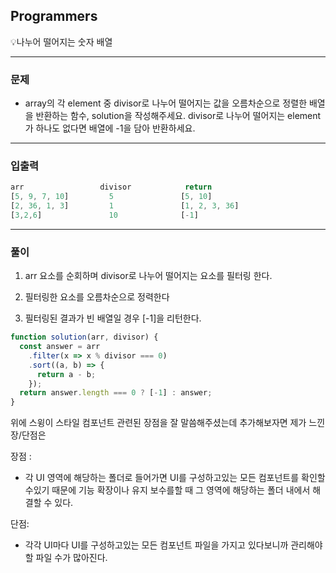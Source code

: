 ## Programmers

💡나누어 떨어지는 숫자 배열

---

### 문제

- array의 각 element 중 divisor로 나누어 떨어지는 값을 오름차순으로 정렬한 배열을 반환하는 함수, solution을 작성해주세요. divisor로 나누어 떨어지는 element가 하나도 없다면 배열에 -1을 담아 반환하세요.

---

### 입출력

```js
arr             	divisor	           return
[5, 9, 7, 10]	      5	              [5, 10]
[2, 36, 1, 3]	      1	              [1, 2, 3, 36]
[3,2,6]	              10	          [-1]
```

---

### 풀이

1. arr 요소를 순회하며 divisor로 나누어 떨어지는 요소를 필터링 한다.

2. 필터링한 요소를 오름차순으로 정력한다

3. 필터링된 결과가 빈 배열일 경우 [-1]을 리턴한다.

```js
function solution(arr, divisor) {
  const answer = arr
    .filter(x => x % divisor === 0)
    .sort((a, b) => {
      return a - b;
    });
  return answer.length === 0 ? [-1] : answer;
}
```

위에 스윙이 스타일 컴포넌트 관련된 장점을 잘 말씀해주셨는데 추가해보자면 제가 느낀 장/단점은

장점 : 

- 각 UI 영역에 해당하는 폴더로 들어가면 UI를 구성하고있는 모든 컴포넌트를 확인할 수있기 때문에 기능 확장이나 유지 보수를할 때 그 영역에 해당하는 폴더 내에서 해결할 수 있다.

단점: 

- 각각 UI마다 UI를 구성하고있는 모든 컴포넌트 파일을 가지고 있다보니까 관리해야할 파일 수가 많아진다. 

  

